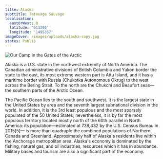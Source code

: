 ```yaml
---
title: Alaska
subttitle: Tatouage Sauvage
localisation:
  eastOrWest: O
  latitude: '611306'
  longitude: '1495357'
imageCover: /images/uploads/alaska-copy.jpg
status: Publié
---
```

![Our Camp in the Gates of the Arctic](/images/uploads/alaska10.jpg)

Alaska is a U.S. state in the northwest extremity of North America. The Canadian administrative divisions of British Columbia and Yukon border the state to the east, its most extreme western part is Attu Island, and it has a maritime border with Russia (Chukotka Autonomous Okrug) to the west across the Bering Strait. To the north are the Chukchi and Beaufort seas—the southern parts of the Arctic Ocean. 

The Pacific Ocean lies to the south and southwest. It is the largest state in the United States by area and the seventh largest subnational division in the world. In addition, it is the 3rd least populous and the most sparsely populated of the 50 United States; nevertheless, it is by far the most populous territory located mostly north of the 60th parallel in North America: its population—estimated at 738,432 by the U.S. Census Bureau in 2015\[5]— is more than quadruple the combined populations of Northern Canada and Greenland. Approximately half of Alaska's residents live within the Anchorage metropolitan area. Alaska's economy is dominated by the fishing, natural gas, and oil industries, resources which it has in abundance. Military bases and tourism are also a significant part of the economy.
